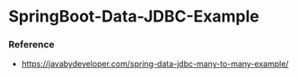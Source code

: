 # SpringBoot-Data-JDBC-Example

### Reference

- https://javabydeveloper.com/spring-data-jdbc-many-to-many-example/
